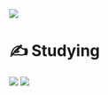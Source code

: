 
<img src="https://capsule-render.vercel.app/api?type=Slice&color=auto&height=180&section=header&text=Hello%20World!&fontSize=50&rotate=10"/>




# ✍️ Studying
<img src="https://img.shields.io/badge/JAVA-3178C6?style=for-the-badge&logo=java&logoColor=white"/>
<img src="https://img.shields.io/badge/javascript-F7DF1E?style=for-the-badge&logo=javascript&logoColor=black"> 


 




<!--
**jinee11/jinee11** is a ✨ _special_ ✨ repository because its `README.md` (this file) appears on your GitHub profile.

Here are some ideas to get you started:

- 🔭 I’m currently working on ...
- 🌱 I’m currently learning ...
- 👯 I’m looking to collaborate on ...
- 🤔 I’m looking for help with ...
- 💬 Ask me about ...
- 📫 How to reach me: ...
- 😄 Pronouns: ...
- ⚡ Fun fact: ...
-->
